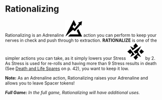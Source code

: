 # Rationalizing

Rationalizing is an Adrenaline ![Adrenaline Icon](svg/icon-adrenaline.svg) action you can
perform to keep your nerves in check and push
through to extraction. **RATIONALIZE** is one of the
simpler actions you can take, as it simply lowers
your Stress ![Stress Icon](svg/icon-stress.svg) by 2. As Stress is used for re-rolls
and having more than 9 Stress results in death
(See [Death and Life Spares](other-rules.md#death-and-life-spares) on p. 42), you want
to keep it low.

**Note:** As an Adrenaline action, Rationalizing raises
your Adrenaline and allows you to leave Spacer tokens!

***Full Game:** In the full game, Rationalizing will have
additional uses.*